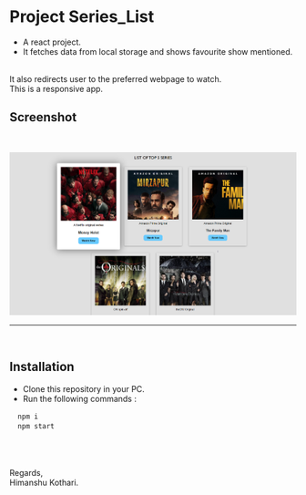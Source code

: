 

# Project Series_List

* A react project.
* It fetches data from local storage and shows favourite show mentioned.

<br/>
It also redirects user to the preferred webpage to watch.<br/>
This is a responsive app.



## Screenshot
<br/>

![App Screenshot](https://github.com/iamhk12/Projects/blob/main/WebProjects/PR_SeriesList-(reactJS)/ss/list.png)
<hr>

<br/>

## Installation

* Clone this repository in your PC.
* Run the following commands :

```bash
  npm i
  npm start 
```
<br/>
<br/><br/>
Regards,<br/>
Himanshu Kothari.

